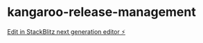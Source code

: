 # kangaroo-release-management

[Edit in StackBlitz next generation editor ⚡️](https://stackblitz.com/~/github.com/alexradulescu/kangaroo-release-management)